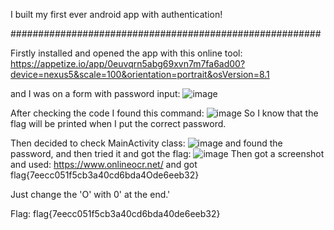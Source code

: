 I built my first ever android app with authentication! 

########################################################

Firstly installed and opened the app with this online tool: https://appetize.io/app/0euvqrn5abg69xvn7m7fa6ad00?device=nexus5&scale=100&orientation=portrait&osVersion=8.1 

and I was on a form with password input:
![image](https://user-images.githubusercontent.com/59511698/111085083-7007bb00-851e-11eb-95ef-20b8722721d1.png)



After checking the code I found this command:
![image](https://user-images.githubusercontent.com/59511698/111085117-93cb0100-851e-11eb-9d7d-4659bb890e97.png)
So I know that the flag will be printed when I put the correct password.

Then decided to check MainActivity class:
![image](https://user-images.githubusercontent.com/59511698/111085145-bf4deb80-851e-11eb-9832-8d37030e481f.png)
and found the password, and then tried it and got the flag:
![image](https://user-images.githubusercontent.com/59511698/111085161-d260bb80-851e-11eb-8e4c-96d9c445eced.png)
Then got a screenshot and used: https://www.onlineocr.net/ and got flag{7eecc051f5cb3a40cd6bda4Ode6eeb32}






Just change the 'O' with 0' at the end.'



Flag: flag{7eecc051f5cb3a40cd6bda40de6eeb32}

